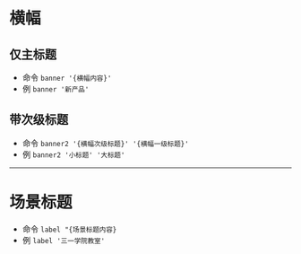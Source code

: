 # 横幅

## 仅主标题

- 命令 `banner '{横幅内容}'`
- 例 `banner '新产品'`

## 带次级标题

- 命令 `banner2 '{横幅次级标题}' '{横幅一级标题}'`
- 例 `banner2 '小标题' '大标题'`

---

# 场景标题

- 命令 `label "{场景标题内容}`
- 例 `label '三一学院教室'`
